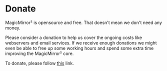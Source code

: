 # Donate

MagicMirror² is opensource and free. That doesn't mean we don't need any money.

Please consider a donation to help us cover the ongoing costs like webservers
and email services. If we receive enough donations we might even be able to free
up some working hours and spend some extra time improving the MagicMirror² core.

To donate, please follow
[this](https://www.paypal.com/cgi-bin/webscr?cmd=_s-xclick&hosted_button_id=G5D8E9MR5DTD2&source=url)
link.
